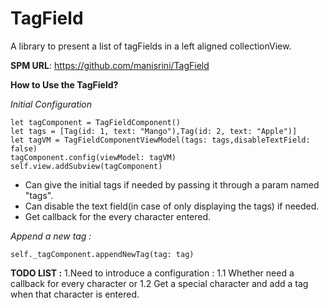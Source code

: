 # TagField

A library to present a list of tagFields in a left aligned collectionView.

**SPM URL**: 
https://github.com/manisrini/TagField

**How to Use the TagField?**

*Initial Configuration*

```
let tagComponent = TagFieldComponent()
let tags = [Tag(id: 1, text: "Mango"),Tag(id: 2, text: "Apple")]
let tagVM = TagFieldComponentViewModel(tags: tags,disableTextField: false)
tagComponent.config(viewModel: tagVM)
self.view.addSubview(tagComponent)
 ```

- Can give the initial tags if needed by passing it through a param named "tags".
- Can disable the text field(in case of only displaying the tags) if needed.
- Get callback for the every character entered.

*Append a new tag :*

```self._tagComponent.appendNewTag(tag: tag)```

**TODO LIST :**
1.Need to introduce a configuration :
  1.1 Whether need a callback for every character or 
  1.2 Get a special character and add a tag when that character is entered.

